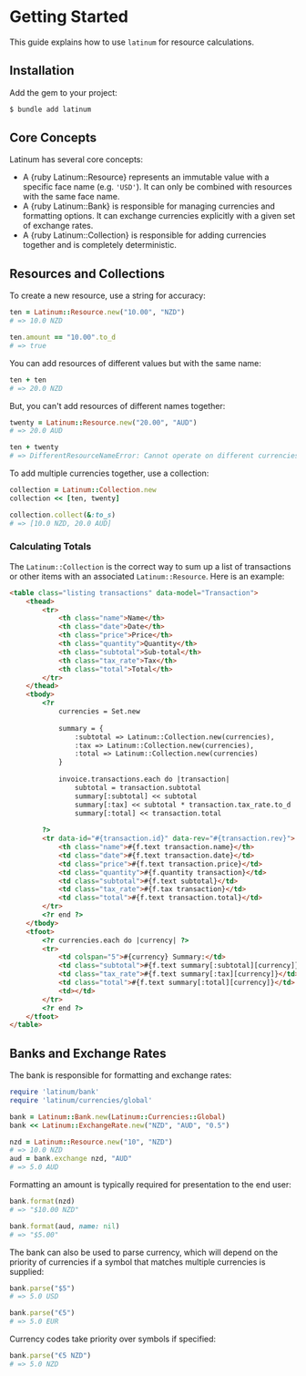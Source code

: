 # Getting Started

This guide explains how to use `latinum` for resource calculations.

## Installation

Add the gem to your project:

~~~ bash
$ bundle add latinum
~~~

## Core Concepts

Latinum has several core concepts:

- A {ruby Latinum::Resource} represents an immutable value with a specific face name (e.g. `'USD'`). It can only be combined with resources with the same face name.
- A {ruby Latinum::Bank} is responsible for managing currencies and formatting options. It can exchange currencies explicitly with a given set of exchange rates.
- A {ruby Latinum::Collection} is responsible for adding currencies together and is completely deterministic.

## Resources and Collections

To create a new resource, use a string for accuracy:

~~~ ruby
ten = Latinum::Resource.new("10.00", "NZD")
# => 10.0 NZD

ten.amount == "10.00".to_d
# => true
~~~

You can add resources of different values but with the same name:

~~~ ruby
ten + ten
# => 20.0 NZD
~~~

But, you can't add resources of different names together:

~~~ ruby
twenty = Latinum::Resource.new("20.00", "AUD")
# => 20.0 AUD

ten + twenty
# => DifferentResourceNameError: Cannot operate on different currencies!
~~~

To add multiple currencies together, use a collection:

~~~ ruby
collection = Latinum::Collection.new
collection << [ten, twenty]

collection.collect(&:to_s)
# => [10.0 NZD, 20.0 AUD]
~~~

### Calculating Totals

The `Latinum::Collection` is the correct way to sum up a list of transactions or other items with an
associated `Latinum::Resource`. Here is an example:

~~~ html
<table class="listing transactions" data-model="Transaction">
	<thead>
		<tr>
			<th class="name">Name</th>
			<th class="date">Date</th>
			<th class="price">Price</th>
			<th class="quantity">Quantity</th>
			<th class="subtotal">Sub-total</th>
			<th class="tax_rate">Tax</th>
			<th class="total">Total</th>
		</tr>
	</thead>
	<tbody>
		<?r 
			currencies = Set.new
			
			summary = {
				:subtotal => Latinum::Collection.new(currencies),
				:tax => Latinum::Collection.new(currencies),
				:total => Latinum::Collection.new(currencies)
			}
			
			invoice.transactions.each do |transaction|
				subtotal = transaction.subtotal
				summary[:subtotal] << subtotal
				summary[:tax] << subtotal * transaction.tax_rate.to_d
				summary[:total] << transaction.total
			
		?>
		<tr data-id="#{transaction.id}" data-rev="#{transaction.rev}">
			<th class="name">#{f.text transaction.name}</th>
			<td class="date">#{f.text transaction.date}</td>
			<td class="price">#{f.text transaction.price}</td>
			<td class="quantity">#{f.quantity transaction}</td>
			<td class="subtotal">#{f.text subtotal}</td>
			<td class="tax_rate">#{f.tax transaction}</td>
			<td class="total">#{f.text transaction.total}</td>
		</tr>
		<?r end ?>
	</tbody>
	<tfoot>
		<?r currencies.each do |currency| ?>
		<tr>
			<td colspan="5">#{currency} Summary:</td>
			<td class="subtotal">#{f.text summary[:subtotal][currency]}</td>
			<td class="tax_rate">#{f.text summary[:tax][currency]}</td>
			<td class="total">#{f.text summary[:total][currency]}</td>
			<td></td>
		</tr>
		<?r end ?>
	</tfoot>
</table>
~~~

## Banks and Exchange Rates

The bank is responsible for formatting and exchange rates:

~~~ ruby
require 'latinum/bank'
require 'latinum/currencies/global'

bank = Latinum::Bank.new(Latinum::Currencies::Global)
bank << Latinum::ExchangeRate.new("NZD", "AUD", "0.5")

nzd = Latinum::Resource.new("10", "NZD")
# => 10.0 NZD
aud = bank.exchange nzd, "AUD"
# => 5.0 AUD
~~~

Formatting an amount is typically required for presentation to the end user:

~~~ ruby
bank.format(nzd)
# => "$10.00 NZD"

bank.format(aud, name: nil)
# => "$5.00"
~~~

The bank can also be used to parse currency, which will depend on the priority of currencies if a symbol that matches multiple currencies is supplied:

~~~ ruby
bank.parse("$5")
# => 5.0 USD

bank.parse("€5")
# => 5.0 EUR
~~~

Currency codes take priority over symbols if specified:

~~~ ruby
bank.parse("€5 NZD")
# => 5.0 NZD
~~~
